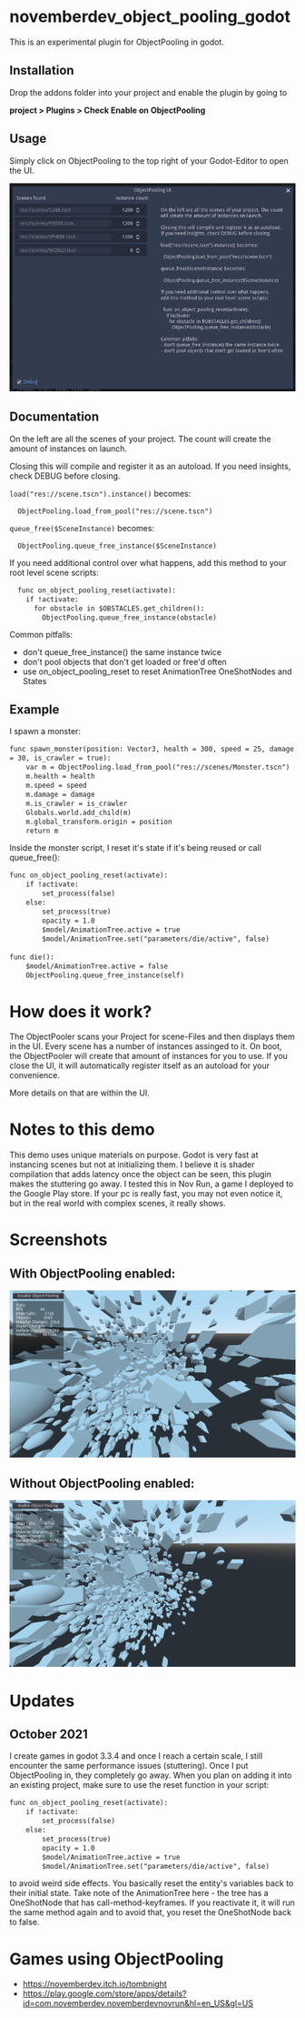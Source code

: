 # **novemberdev_object_pooling_godot**

This is an experimental plugin for ObjectPooling in godot.

## Installation

Drop the addons folder into your project and enable the plugin by going to 

**project > Plugins > Check Enable on ObjectPooling**

## Usage

Simply click on ObjectPooling to the top right of your Godot-Editor to open the UI.

![Screenshot](screen_2.png)

## Documentation

On the left are all the scenes of your project. The count 
will create the amount of instances on launch.

Closing this will compile and register it as an autoload. 
If you need insights, check DEBUG before closing.

`load("res://scene.tscn").instance()` becomes:
```
  ObjectPooling.load_from_pool("res://scene.tscn")
```
`queue_free($SceneInstance)` becomes:
```
  ObjectPooling.queue_free_instance($SceneInstance)
```
If you need additional control over what happens, 
add this method to your root level scene scripts:
```
  func on_object_pooling_reset(activate):
    if !activate:
      for obstacle in $OBSTACLES.get_children():
        ObjectPooling.queue_free_instance(obstacle)
```
Common pitfalls:
- don't queue_free_instance() the same instance twice
- don't pool objects that don't get loaded or free'd often
- use on_object_pooling_reset to reset AnimationTree OneShotNodes and States

## Example

I spawn a monster:

```
func spawn_monster(position: Vector3, health = 300, speed = 25, damage = 30, is_crawler = true):
	var m = ObjectPooling.load_from_pool("res://scenes/Monster.tscn")
	m.health = health
	m.speed = speed
	m.damage = damage
	m.is_crawler = is_crawler
	Globals.world.add_child(m)
	m.global_transform.origin = position
	return m
```

Inside the monster script, I reset it's state if it's being reused or call queue_free():

```
func on_object_pooling_reset(activate):
	if !activate:
		set_process(false)
	else:
		set_process(true)
		opacity = 1.0
		$model/AnimationTree.active = true
		$model/AnimationTree.set("parameters/die/active", false)

func die():
	$model/AnimationTree.active = false
	ObjectPooling.queue_free_instance(self)
```

# How does it work?

The ObjectPooler scans your Project for scene-Files and then displays them in the UI. Every scene has a number of instances assinged to it. On boot, the ObjectPooler will create that amount of instances for you to use. If you close the UI, it will automatically register itself as an autoload for your convenience.

More details on that are within the UI.

# Notes to this demo
This demo uses unique materials on purpose. Godot is very fast at instancing scenes but not at initializing them. I believe it is shader compilation that adds latency once the object can be seen, this plugin makes the stuttering go away. I tested this in Nov Run, a game I deployed to the Google Play store. If your pc is really fast, you may not even notice it, but in the real world with complex scenes, it really shows.

# Screenshots

## With ObjectPooling enabled:
![Screenshot](screen_0.png)

## Without ObjectPooling enabled:
![Screenshot](screen_1.png)

# Updates

## October 2021

I create games in godot 3.3.4 and once I reach a certain scale, I still encounter the same performance issues (stuttering). 
Once I put ObjectPooling in, they completely go away. When you plan on adding it into an existing project, make sure to use the reset function in your script:

```
func on_object_pooling_reset(activate):
	if !activate:
		set_process(false)
	else:
		set_process(true)
		opacity = 1.0
		$model/AnimationTree.active = true
		$model/AnimationTree.set("parameters/die/active", false)
```

to avoid weird side effects. You basically reset the entity's variables back to their initial state. 
Take note of the AnimationTree here - the tree has a OneShotNode that has call-method-keyframes. If you reactivate it, it will run the
same method again and to avoid that, you reset the OneShotNode back to false.

# Games using ObjectPooling

- https://novemberdev.itch.io/tombnight
- https://play.google.com/store/apps/details?id=com.novemberdev.novemberdevnovrun&hl=en_US&gl=US